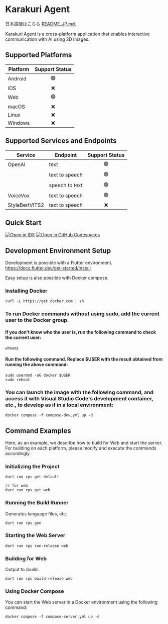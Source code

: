 # Karakuri Agent

日本語版はこちら [README_JP.md](README_JP.md).

Karakuri Agent is a cross-platform application that enables interactive communication with AI using 2D images.

## Supported Platforms

| Platform       | Support Status |
|----------------|:--------------:|
| Android        |       🟢       |
| iOS            |       ❌       |
| Web            |       🟢       |
| macOS          |       ❌       |
| Linux          |       ❌       |
| Windows        |       ❌       |

## Supported Services and Endpoints

| Service        | Endpoint       | Support Status |
|----------------|----------------|:--------------:|
| OpenAI         | text           |       🟢       |
|                | text to speech |       🟢       |
|                | speech to text |       🟢       |
| VoiceVox       | text to speech |       🟢       |
| StyleBertVITS2 | text to speech |       ❌       |

## Quick Start
[![Open in IDX](https://cdn.idx.dev/btn/open_purple_32.svg)](https://idx.google.com/import?url=https://github.com/0235-jp/karakuri_agent)
[![Open in GitHub Codespaces](https://github.com/codespaces/badge.svg)](https://codespaces.new/0235-jp/karakuri_agent)

## Development Environment Setup
Development is possible with a Flutter environment.
https://docs.flutter.dev/get-started/install

Easy setup is also possible with Docker compose.

### Installing Docker
```
curl -L https://get.docker.com | sh
```

### To run Docker commands without using sudo, add the current user to the Docker group.

#### If you don't know who the user is, run the following command to check the current user:
```
whoami
```

#### Run the following command. Replace $USER with the result obtained from running the above command:
```
sudo usermod -aG docker $USER
sudo reboot
```

### You can launch the image with the following command, and access it with Visual Studio Code's development container, etc., to develop as if in a local environment:
```
docker compose -f compose-dev.yml up -d
```

## Command Examples
Here, as an example, we describe how to build for Web and start the server. For building on each platform, please modify and execute the commands accordingly.

### Initializing the Project
```
dart run rps get default

// for web
dart run rps get web
```

### Running the Build Runner
Generates language files, etc.
```
dart run rps gen
```

### Starting the Web Server
```
dart run rps run-release web
```

### Building for Web
Output to /build.
```
dart run rps build-release web
```

### Using Docker Compose
You can start the Web server in a Docker environment using the following command:
```
docker compose -f compose-server.yml up -d
```
